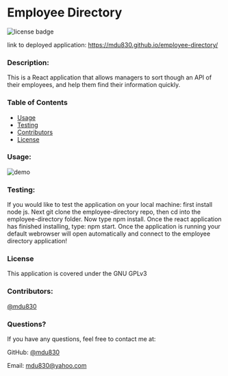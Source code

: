 
# Employee Directory

![license badge](https://img.shields.io/github/license/mdu830/employee-directory?color=green)

link to deployed application: https://mdu830.github.io/employee-directory/

### Description: 

This is a React application that allows managers to sort though an API of their employees, and help them find their information quickly. 

### Table of Contents
* [Usage](#usage)
* [Testing](#testing)
* [Contributors](#contributors)
* [License](#License)

### Usage:

![demo](/src/images/example.gif)

### Testing:

If you would like to test the application on your local machine: first install node js. Next git clone the employee-directory repo, then cd into the employee-directory folder. Now type npm install. Once the react application has finished installing, type: npm start. 
Once the application is running your default webrowser will open automatically and connect to the employee directory application!

### License

This application is covered under the GNU GPLv3

### Contributors:

[@mdu830](https://api.github.com/users/mdu830)

### Questions?

If you have any questions, feel free to contact me at:

GitHub: [@mdu830](https://api.github.com/users/mdu830)

Email: mdu830@yahoo.com
